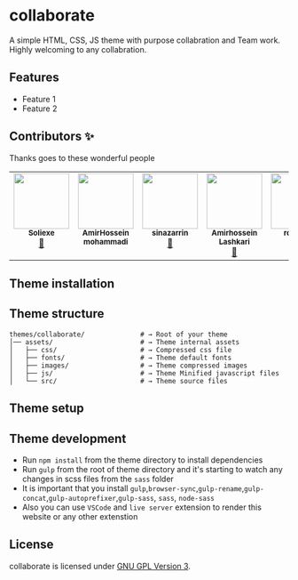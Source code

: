 # collaborate

A simple HTML, CSS, JS theme with purpose collabration and Team work. Highly welcoming to any collabration.

## Features

-   Feature 1
-   Feature 2

## Contributors ✨

Thanks goes to these wonderful people

<!-- ALL-CONTRIBUTORS-LIST:START - Do not remove or modify this section -->

<!-- prettier-ignore-start -->
<!-- markdownlint-disable -->
<table>
    <tbody>
        <tr style="display:flex;">
            <td style="max-width:150px" align="center">
                <a href="https://github.com/soli-exe">
                    <img
                        src="https://avatars.githubusercontent.com/u/76008453?v=4"
                        width="100px;"
                        alt=""
                    />
                    <br />
                    <sub>
                        <b>Soliexe</b>
                    </sub>
                </a>
                <br />
                <a href="mailto:sja.exe@gmail.com" title="mail">
                    📧
                </a>
            </td>
            <td style="max-width:150px" align="center">
                <a href="https://github.com/Amirhosseinalpha">
                    <img
                        src="https://avatars.githubusercontent.com/u/85582678?v=4"
                        width="100px;"
                        alt=""
                    />
                    <br />
                    <sub>
                        <b>AmirHossein mohammadi</b>
                    </sub>
                </a>
                <br />
                <a href="mailto:#" title="mail">
                </a>
            </td>
            <td style="max-width:150px" align="center">
                <a href="https://github.com/sinazarrin">
                    <img
                        src="https://avatars.githubusercontent.com/u/93072821?v=4"
                        width="100px;"
                        alt=""
                    />
                    <br />
                    <sub>
                        <b>sinazarrin</b>
                    </sub>
                </a>
                <br />
                <a href="mailto:goldmontain8@gmail.com" title="mail">
                    📧
                </a>
            </td>
            <td style="max-width:150px" align="center">
                <a href="https://github.com/Whh-32">
                    <img
                        src="https://avatars.githubusercontent.com/u/94436346?v=4"
                        width="100px;"
                        alt=""
                    />
                    <br />
                    <sub>
                        <b>Amirhossein Lashkari</b>
                    </sub>
                </a>
                <br />
                <a href="mailto:am.lashkari2017@gmail.com" title="mail">
                    📧
                </a>
            </td>
            <td style="max-width:150px" align="center">
                <a href="https://github.com/rouzbeh-tl">
                    <img
                        src="https://avatars.githubusercontent.com/u/95648052?v=4"
                        width="100px;"
                        alt=""
                    />
                    <br />
                    <sub>
                        <b>rouzbeh</b>
                    </sub>
                </a>
                <br />
            </td>
        </tr>
    </tbody>
</table>
<!-- markdownlint-restore -->

<!-- prettier-ignore-end -->

<!-- ALL-CONTRIBUTORS-LIST:END -->

## Theme installation

## Theme structure

```shell
themes/collaborate/              # → Root of your theme
│── assets/                      # → Theme internal assets
│   ├── css/                     # → Compressed css file
│   ├── fonts/                   # → Theme default fonts
│   ├── images/                  # → Theme compressed images
│   ├── js/                      # → Theme Minified javascript files
│   └── src/                     # → Theme source files
```

## Theme setup

## Theme development

-   Run `npm install` from the theme directory to install dependencies
-   Run `gulp` from the root of theme directory and it's starting to watch any changes in scss files from the `sass` folder
-   It is important that you install `gulp`,`browser-sync`,`gulp-rename`,`gulp-concat`,`gulp-autoprefixer`,`gulp-sass`, `sass`, `node-sass`
-   Also you can use `VSCode` and `live server` extension to render this website or any other extenstion

## License

collaborate is licensed under [GNU GPL Version 3](LICENSE).
